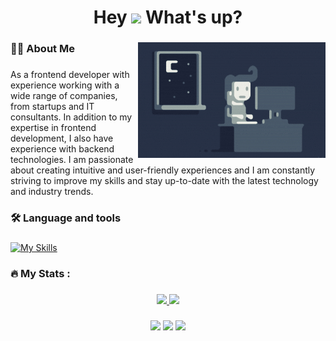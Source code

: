 
<h1 align="center"> Hey <img src="https://emojis.slackmojis.com/emojis/images/1577305505/7373/hand_wave.gif?1577305505" width="50" /> What's up?</h1>

###

<img alt="Night Coding" src="https://raw.githubusercontent.com/AVS1508/AVS1508/master/assets/Night-Coding.gif" align="right"/>

<h3 align="left">👩‍💻  About Me</h3>

###

<p align="left">As a frontend developer with experience working with a wide range of companies, from startups and IT consultants. In addition to my expertise in frontend development, I also have experience with backend technologies. I am passionate about creating intuitive and user-friendly experiences and I am constantly striving to improve my skills and stay up-to-date with the latest technology and industry trends.</p>

###

<h3 align="left">🛠 Language and tools</h3>

###

[![My Skills](https://skillicons.dev/icons?i=tailwind,react,nextjs,vite,vue,ts,js,nodejs,express,laravel,php,mysql,postgres,supabase)](https://skillicons.dev) 

###

<h3 align="left">🔥   My Stats :</h3>

###

<p align="center">
  <a href="https://github.com/tomyoktavian">
    <img height="180em" src="https://github-readme-stats-eight-theta.vercel.app/api?username=tomyoktavian&show_icons=true&theme=algolia&include_all_commits=true&count_private=true"/>
    <img height="180em" src="https://github-readme-stats-eight-theta.vercel.app/api/top-langs/?username=tomyoktavian&layout=compact&langs_count=8&theme=algolia"/>
  </a>
</p>

###

<p align="center">
<a href="https://id.linkedin.com/in/hartomy-oktavian-030779197"><img src="https://img.shields.io/badge/-Hartomy%20Okta-0077B5?style=flat&logo=Linkedin&logoColor=white"/></a>
<a href="mailto:hartommy.oktavian@gmail.com"><img src="https://img.shields.io/badge/-hartommy.oktavian@gmail.com-D14836?style=flat&logo=Gmail&logoColor=white"/></a>
<a href="https://instagram.com/tomy.oktaa"><img src="https://img.shields.io/badge/tomy.oktaa-E4405F?style=flat&logo=Instagram&logoColor=white"/></a>
</p>
